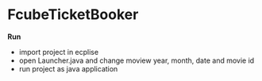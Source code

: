 # FcubeTicketBooker

**Run**
- import project in ecplise
- open Launcher.java and change moview year, month, date and movie id
- run project as java application

